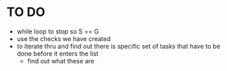 # TO DO
- while loop to stop so S == G
- use the checks we have created
- to iterate thru and find out there is specific set of tasks that have to be done before it enters the list
    - find out what these are 

